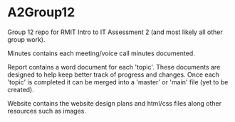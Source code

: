 # A2Group12
Group 12 repo for RMIT Intro to IT Assessment 2 (and most likely all other group work).

Minutes contains each meeting/voice call minutes documented. 

Report contains a word document for each 'topic'.
These documents are designed to help keep better track of progress and changes. 
Once each 'topic' is completed it can be merged into a 'master' or 'main' file (yet to be created).

Website contains the website design plans and html/css files along other resources such as images. 